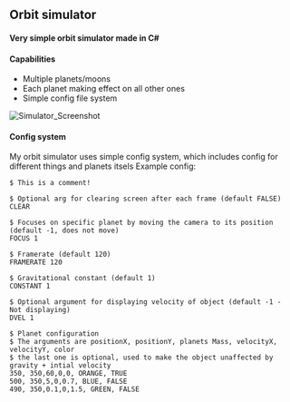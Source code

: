 ## Orbit simulator
#### Very simple orbit simulator made in C#

#### Capabilities
- Multiple planets/moons
- Each planet making effect on all other ones
- Simple config file system

![Simulator_Screenshot](https://cdn.discordapp.com/attachments/947503302361354261/1103045726235263017/screenshot1.png)

#### Config system
My orbit simulator uses simple config system, which includes config for different things and planets itsels
Example config:
```
$ This is a comment!

$ Optional arg for clearing screen after each frame (default FALSE)
CLEAR

$ Focuses on specific planet by moving the camera to its position (default -1, does not move)
FOCUS 1

$ Framerate (default 120)
FRAMERATE 120

$ Gravitational constant (default 1)
CONSTANT 1

$ Optional argument for displaying velocity of object (default -1 - Not displaying)
DVEL 1

$ Planet configuration
$ The arguments are positionX, positionY, planets Mass, velocityX, velocityY, color
$ the last one is optional, used to make the object unaffected by gravity + intial velocity
350, 350,60,0,0, ORANGE, TRUE
500, 350,5,0,0.7, BLUE, FALSE
490, 350,0.1,0,1.5, GREEN, FALSE
```
